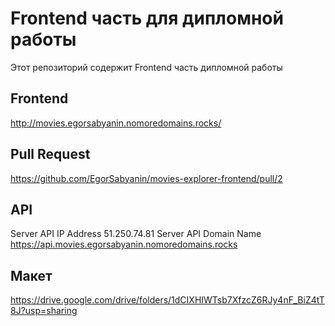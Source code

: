 # Frontend часть для дипломной работы

Этот репозиторий содержит Frontend часть дипломной работы
## Frontend

<http://movies.egorsabyanin.nomoredomains.rocks/>

## Pull Request

<https://github.com/EgorSabyanin/movies-explorer-frontend/pull/2>

## API

Server API IP Address 51.250.74.81
Server API Domain Name <https://api.movies.egorsabyanin.nomoredomains.rocks>

## Макет

<https://drive.google.com/drive/folders/1dCIXHIWTsb7XfzcZ6RJy4nF_BiZ4tT8J?usp=sharing>


